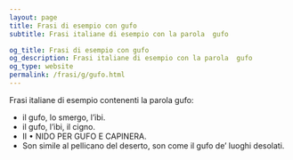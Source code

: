 ```yaml
---
layout: page
title: Frasi di esempio con gufo 
subtitle: Frasi italiane di esempio con la parola  gufo

og_title: Frasi di esempio con gufo 
og_description: Frasi italiane di esempio con la parola  gufo
og_type: website
permalink: /frasi/g/gufo.html
---
```


Frasi italiane di esempio contenenti la parola gufo:


- il gufo, lo smergo, l’ibi.
- il gufo, l’ibi, il cigno.
- II • NIDO PER GUFO E CAPINERA.
- Son simile al pellicano del deserto, son come il gufo de’ luoghi desolati.
